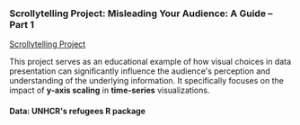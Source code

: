 ### Scrollytelling Project: Misleading Your Audience: A Guide – Part 1

[Scrollytelling Project](https://darakhshannehal.quarto.pub/scrollytelling/)

This project serves as an educational example of how visual choices in data presentation can significantly influence the audience's perception and understanding of the underlying information. It specifically focuses on the impact of **y-axis scaling** in **time-series** visualizations.

#### Data: UNHCR's refugees R package
